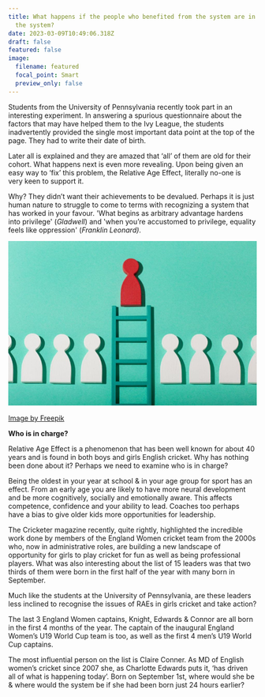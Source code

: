 ```yaml
---
title: What happens if the people who benefited from the system are in charge of
  the system?
date: 2023-03-09T10:49:06.318Z
draft: false
featured: false
image:
  filename: featured
  focal_point: Smart
  preview_only: false
---
```

Students from the University of Pennsylvania recently took part in an interesting experiment. In answering a spurious questionnaire about the factors that may have helped them to the Ivy League, the students inadvertently provided the single most important data point at the top of the page. They had to write their date of birth.

Later all is explained and they are amazed that ‘all’ of them are old for their cohort. What happens next is even more revealing. Upon being given an easy way to ‘fix’ this problem, the Relative Age Effect, literally no-one is very keen to support it.

Why? They didn’t want their achievements to be devalued. Perhaps it is just human nature to struggle to come to terms with recognizing a system that has worked in your favour. 'What begins as arbitrary advantage hardens into privilege' (*Gladwell*) and 'when you’re accustomed to privilege, equality feels like oppression' (*Franklin Leonard)*.

![](leadership.jpg)

[Image by Freepik](https://www.freepik.com/free-photo/still-life-business-roles-with-various-pawns_24749587.htm#query=leader&position=10&from_view=search&track=popular")

**W﻿ho is in charge?**

Relative Age Effect is a phenomenon that has been well known for about 40 years and is found in both boys and girls English cricket. Why has nothing been done about it? Perhaps we need to examine who is in charge?

Being the oldest in your year at school & in your age group for sport has an effect. From an early age you are likely to have more neural development and be more cognitively, socially and emotionally aware. This affects competence, confidence and your ability to lead. Coaches too perhaps have a bias to give older kids more opportunities for leadership.

The Cricketer magazine recently, quite rightly, highlighted the incredible work done by members of the England Women cricket team from the 2000s who, now in administrative roles, are building a new landscape of opportunity for girls to play cricket for fun as well as being professional players. What was also interesting about the list of 15 leaders was that two thirds of them were born in the first half of the year with many born in September.

Much like the students at the University of Pennsylvania, are these leaders less inclined to recognise the issues of RAEs in girls cricket and take action?

The last 3 England Women captains, Knight, Edwards & Connor are all born in the first 4 months of the year. The captain of the inaugural England Women’s U19 World Cup team is too, as well as the first 4 men’s U19 World Cup captains.

The most influential person on the list is Claire Conner. As MD of English women’s cricket since 2007 she, as Charlotte Edwards puts it, ‘has driven all of what is happening today’. Born on September 1st, where would she be & where would the system be if she had been born just 24 hours earlier?